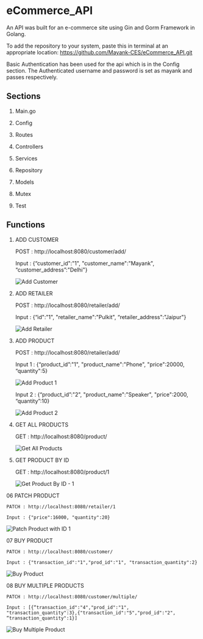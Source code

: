 # eCommerce_API

An API was built for an e-commerce site using Gin and Gorm Framework in Golang.

To add the repository to your system, paste this in terminal at an appropriate location: https://github.com/Mayank-CES/eCommerce_API.git

Basic Authentication has been used for the api which is in the Config section. The Authenticated username and password is set as mayank and passes respectively.

## Sections 

1. Main.go

2. Config

3. Routes

4. Controllers 

5. Services

6. Repository

7. Models

8. Mutex

9. Test

## Functions 

1. ADD CUSTOMER				

	POST : http://localhost:8080/customer/add/

	Input : {“customer_id":"1", "customer_name":"Mayank", “customer_address”:"Delhi"}
	
	![Add Customer](01AddCustomer.png)


2. ADD RETAILER
		
	POST : http://localhost:8080/retailer/add/

	Input : {“id":"1", "retailer_name":"Pulkit", “retailer_address":"Jaipur"}
	
	![Add Retailer](02AddRetailer.png)

3. ADD PRODUCT			

	POST : http://localhost:8080/retailer/add/
	
	Input 1 : {“product_id”:"1", "product_name":"Phone", "price":20000, “quantity":5}

	![Add Product 1](03AddProduct_1.png)
	

	Input 2 : {“product_id”:"2", "product_name":"Speaker", "price":2000, “quantity”:10}

	![Add Product 2](03AddProduct_2.png)


4. GET ALL PRODUCTS

	GET : http://localhost:8080/product/
	
	![Get All Products](04_GetAllProducts.png)


5. GET PRODUCT BY ID		

	GET : http://localhost:8080/product/1
	
	![Get Product By ID - 1](05GetProductByID.png)


06 PATCH PRODUCT		

	PATCH : http://localhost:8080/retailer/1

	Input : {"price":16000, "quantity":20}
	
![Patch Product with ID 1](06PatchProduct.png)



07 BUY PRODUCT

	PATCH : http://localhost:8080/customer/

	Input : {"transaction_id":"1","prod_id":"1", "transaction_quantity":2}
	
![Buy Product](07BuyProduct.png)




08 BUY MULTIPLE PRODUCTS

	PATCH : http://localhost:8080/customer/multiple/

	Input : [{“transaction_id":"4","prod_id":"1", "transaction_quantity":3},{"transaction_id":"5","prod_id":"2", “transaction_quantity":1}]
	
![Buy Multiple Product](08BuyMultipleProduct.png)




